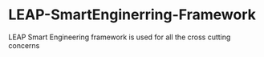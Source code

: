 # LEAP-SmartEnginerring-Framework
LEAP Smart Engineering framework is used for all the cross cutting concerns
